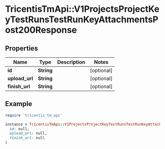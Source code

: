 # TricentisTmApi::V1ProjectsProjectKeyTestRunsTestRunKeyAttachmentsPost200Response

## Properties

| Name | Type | Description | Notes |
| ---- | ---- | ----------- | ----- |
| **id** | **String** |  | [optional] |
| **upload_url** | **String** |  | [optional] |
| **finish_url** | **String** |  | [optional] |

## Example

```ruby
require 'tricentis_tm_api'

instance = TricentisTmApi::V1ProjectsProjectKeyTestRunsTestRunKeyAttachmentsPost200Response.new(
  id: null,
  upload_url: null,
  finish_url: null
)
```

